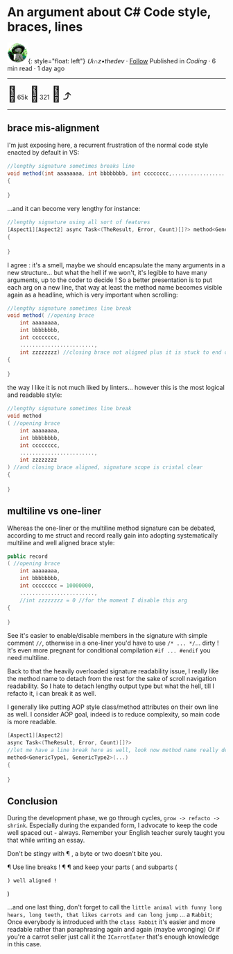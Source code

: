 # An argument about C# Code style, braces, lines 

![logo](../pix/viiinzzz48.png){: style="float: left"}
*Մι∩z•thedev* · [Follow](mailto:vinz.thedev@gmail.com)
Published in *Coding* · 6 min read · 1 day ago
___
<span style="font-size:2.5em">👏</span>65k <span style="font-size:2.5em">💬</span>321 <span style="font-size:2.5em">🔖</span> <span style="font-size:2.5em">⤴️</span>
___
## brace mis-alignment

I'm just exposing here, a recurrent frustration of the normal code style enacted by default in VS:

```csharp
//lengthy signature sometimes breaks line
void method(int aaaaaaaa, int bbbbbbbb, int cccccccc,........................, int zzzzzzzz)
{

}
```

...and it can become very lengthy for instance:

```csharp
//lengthy signature using all sort of features
[Aspect1][Aspect2] async Task<(TheResult, Error, Count)[]?> method<GenericType1, GenericType2>(int aaaaaaaa, int bbbbbbbb, int cccccccc,........................, int zzzzzzzz, out Foo bar, out Far boo)
{

}
```

I agree : it's a smell, maybe we should encapsulate the many arguments in a new structure... but what the hell if we won't, it's legible to have many arguments, up to the coder to decide ! So a better presentation is to put each arg on a new line, that way at least the method name becomes visible again as a headline, which is very important when scrolling:

```csharp
//lengthy signature sometimes line break
void method( //opening brace
	int aaaaaaaa,
	int bbbbbbbb,
	int cccccccc,
	........................,
	int zzzzzzzz) //closing brace not aligned plus it is stuck to end of line by default : this is visually discordant, impairing understanding
{

}
```

the way I like it is not much liked by linters... however this is the most logical and readable style:

```csharp
//lengthy signature sometimes line break
void method
( //opening brace
	int aaaaaaaa,
	int bbbbbbbb,
	int cccccccc,
	........................,
	int zzzzzzzz
) //and closing brace aligned, signature scope is cristal clear
{

}
```

## multiline vs one-liner

Whereas the one-liner or the multiline method signature can be debated, according to me struct and record really gain into adopting systematically multiline and well aligned brace style:

```csharp
public record
( //opening brace
	int aaaaaaaa,
	int bbbbbbbb,
	int cccccccc = 10000000,
	........................,
	//int zzzzzzzz = 0 //for the moment I disable this arg
{

}
```

See it's easier to enable/disable members in the signature with simple comment `//`, otherwise in a one-liner you'd have to use `/* ... */`... dirty ! It's even more pregnant for conditional compilation `#if ... #endif` you need multiline.

Back to that the heavily overloaded signature readability issue, I really like the method name to detach from the rest for the sake of scroll navigation readability. So I hate to detach lengthy output type but what the hell, till I refacto it, i can break it as well. 

I generally like putting AOP style class/method attributes on their own line as well. I consider AOP goal, indeed is to reduce complexity, so main code is more readable.

```csharp
[Aspect1][Aspect2]
async Task<(TheResult, Error, Count)[]?>
//let me have a line break here as well, look now method name really detach from the rest
method<GenericType1, GenericType2>(...)
{

}
```

## Conclusion

During the development phase, we go through cycles, `grow -> refacto -> shrink`. Especially during the expanded form, I advocate to keep the code  well spaced out - always. Remember your English teacher surely taught you that while writing an essay.

Don't be stingy with ¶ , a byte or two doesn't bite you. 

¶
Use line breaks !  ¶
¶
and keep your parts
(
	and subparts
	(
	
	) well aligned !
)

...and one last thing, don't forget to call the `little animal with funny long hears, long teeth, that likes carrots and can long jump` ... a `Rabbit`; Once everybody is introduced with the `class Rabbit` it's easier and more readable rather than paraphrasing again and again (maybe wronging) Or if you're a carrot seller just call it the `ICarrotEater` that's enough knowledge in this case.
